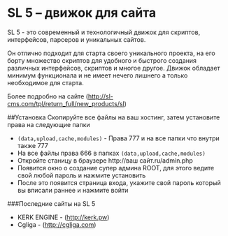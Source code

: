 SL 5 – движок для сайта
======

SL 5 - это современный и технологичный движок для скриптов, интерфейсов, парсеров и уникальных сайтов.

Он отлично подходит для старта своего уникального проекта, на его борту множество скриптов для удобного и быстрого создания различных интерфейсов, скриптов и многое другое.
Движок обладает минимум функционала и не имеет нечего лишнего а только необходимое для старта.

Более подробно на сайте (http://sl-cms.com/tpl/return_full/new_products/sl) 

##Установка
Скопируйте все файлы на ваш хостинг, затем установите права на следующие папки
*  `(data,upload,cache,modules)` - Права 777 и на все папки что внутри также 777
*  На все файлы права 666 в папках `(data,upload,cache,modules)`
*  Откройте станицу в браузере http://ваш сайт.ru/admin.php
*  Появится окно о создание супер админа ROOT, для этого ведите свой любой пароль и нажмите установить
*  После это появится страница входа, укажите свой пароль который вы вписали раннее и нажмите войти 
  

###Последние сайты на SL 5
*  KERK ENGINE - (http://kerk.pw)
*  Cgliga - (http://cgliga.com)


